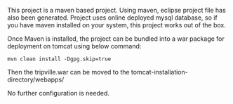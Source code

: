 This project is a maven based project. Using maven, eclipse project file has also been generated.
Project uses online deployed mysql database, so if you have maven installed on your system, this project works out of the box.

Once Maven is installed, the project can be bundled into a war package for deployment on tomcat using below command:

	mvn clean install -Dgpg.skip=true 

Then the tripville.war can be moved to the tomcat-installation-directory/webapps/

No further configuration is needed.


